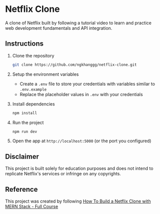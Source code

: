 # Netflix Clone
A clone of Netflix built by following a tutorial video to learn and practice web development fundamentals and API integration.

## Instructions

1. Clone the repository

    ```bash
    git clone https://github.com/ngkhanggg/netflix-clone.git
    ```

2. Setup the environment variables
   - Create a `.env` file to store your credentials with variables similar to `.env.example`
   - Replace the placeholder values in `.env` with your credentials

3. Install dependencies

    ```bash
    npm install
    ```

4. Run the project

    ```bash
    npm run dev
    ```

5. Open the app at `http://localhost:5000` (or the port you configured)

## Disclaimer
This project is built solely for education purposes and does not intend to replicate Netflix's services or infringe on any copyrights.

## Reference
This project was created by following [How To Build a Netflix Clone with MERN Stack - Full Course](https://youtu.be/gRroBZczKAU?si=iVVVDA0LpsgV81RD)
